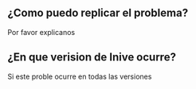 ## ¿Como puedo replicar el problema?
Por favor explicanos

## ¿En que verision de Inive ocurre?
Si este proble ocurre en todas las versiones

